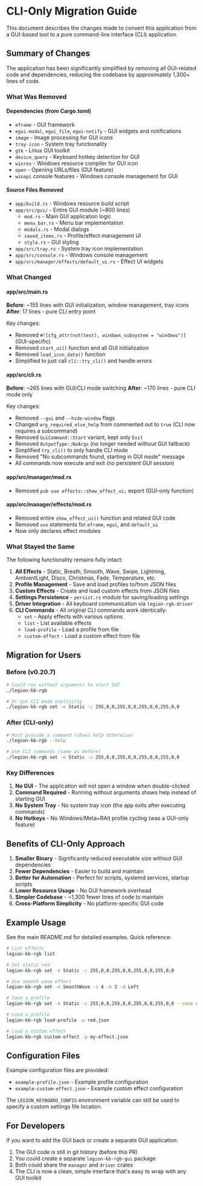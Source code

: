 # CLI-Only Migration Guide

This document describes the changes made to convert this application from a GUI-based tool to a pure command-line interface (CLI) application.

## Summary of Changes

The application has been significantly simplified by removing all GUI-related code and dependencies, reducing the codebase by approximately 1,300+ lines of code.

### What Was Removed

#### Dependencies (from Cargo.toml)
- `eframe` - GUI framework
- `egui-modal`, `egui_file`, `egui-notify` - GUI widgets and notifications
- `image` - Image processing for GUI icons
- `tray-icon` - System tray functionality
- `gtk` - Linux GUI toolkit
- `device_query` - Keyboard hotkey detection for GUI
- `winres` - Windows resource compiler for GUI icon
- `open` - Opening URLs/files (GUI feature)
- `winapi` console features - Windows console management for GUI

#### Source Files Removed
- `app/build.rs` - Windows resource build script
- `app/src/gui/` - Entire GUI module (~800 lines)
  - `mod.rs` - Main GUI application logic
  - `menu_bar.rs` - Menu bar implementation
  - `modals.rs` - Modal dialogs
  - `saved_items.rs` - Profile/effect management UI
  - `style.rs` - GUI styling
- `app/src/tray.rs` - System tray icon implementation
- `app/src/console.rs` - Windows console management
- `app/src/manager/effects/default_ui.rs` - Effect UI widgets

### What Changed

#### app/src/main.rs
**Before**: ~155 lines with GUI initialization, window management, tray icons
**After**: 17 lines - pure CLI entry point

Key changes:
- Removed `#![cfg_attr(not(test), windows_subsystem = "windows")]` (GUI-specific)
- Removed `start_ui()` function and all GUI initialization
- Removed `load_icon_data()` function
- Simplified to just call `cli::try_cli()` and handle errors

#### app/src/cli.rs
**Before**: ~265 lines with GUI/CLI mode switching
**After**: ~170 lines - pure CLI mode only

Key changes:
- Removed `--gui` and `--hide-window` flags
- Changed `arg_required_else_help` from commented out to `true` (CLI now requires a subcommand)
- Removed `GuiCommand::Start` variant, kept only `Exit`
- Removed `OutputType::NoArgs` (no longer needed without GUI fallback)
- Simplified `try_cli()` to only handle CLI mode
- Removed "No subcommands found, starting in GUI mode" message
- All commands now execute and exit (no persistent GUI session)

#### app/src/manager/mod.rs
- Removed `pub use effects::show_effect_ui;` export (GUI-only function)

#### app/src/manager/effects/mod.rs
- Removed entire `show_effect_ui()` function and related GUI code
- Removed `use` statements for `eframe`, `egui`, and `default_ui`
- Now only declares effect modules

### What Stayed the Same

The following functionality remains fully intact:

1. **All Effects** - Static, Breath, Smooth, Wave, Swipe, Lightning, AmbientLight, Disco, Christmas, Fade, Temperature, etc.
2. **Profile Management** - Save and load profiles to/from JSON files
3. **Custom Effects** - Create and load custom effects from JSON files
4. **Settings Persistence** - `persist.rs` module for saving/loading settings
5. **Driver Integration** - All keyboard communication via `legion-rgb-driver`
6. **CLI Commands** - All original CLI commands work identically:
   - `set` - Apply effects with various options
   - `list` - List available effects
   - `load-profile` - Load a profile from file
   - `custom-effect` - Load a custom effect from file

## Migration for Users

### Before (v0.20.7)
```bash
# Could run without arguments to start GUI
./legion-kb-rgb

# Or use CLI mode explicitly
./legion-kb-rgb set -e Static -c 255,0,0,255,0,0,255,0,0,255,0,0
```

### After (CLI-only)
```bash
# Must provide a command (shows help otherwise)
./legion-kb-rgb --help

# Use CLI commands (same as before)
./legion-kb-rgb set -e Static -c 255,0,0,255,0,0,255,0,0,255,0,0
```

### Key Differences

1. **No GUI** - The application will not open a window when double-clicked
2. **Command Required** - Running without arguments shows help instead of starting GUI
3. **No System Tray** - No system tray icon (the app exits after executing commands)
4. **No Hotkeys** - No Windows/Meta+RAlt profile cycling (was a GUI-only feature)

## Benefits of CLI-Only Approach

1. **Smaller Binary** - Significantly reduced executable size without GUI dependencies
2. **Fewer Dependencies** - Easier to build and maintain
3. **Better for Automation** - Perfect for scripts, systemd services, startup scripts
4. **Lower Resource Usage** - No GUI framework overhead
5. **Simpler Codebase** - ~1,300 fewer lines of code to maintain
6. **Cross-Platform Simplicity** - No platform-specific GUI code

## Example Usage

See the main README.md for detailed examples. Quick reference:

```bash
# List effects
legion-kb-rgb list

# Set static red
legion-kb-rgb set -e Static -c 255,0,0,255,0,0,255,0,0,255,0,0

# Use smooth wave effect
legion-kb-rgb set -e SmoothWave -s 4 -b 2 -d Left

# Save a profile
legion-kb-rgb set -e Static -c 255,0,0,255,0,0,255,0,0,255,0,0 --save red.json

# Load a profile
legion-kb-rgb load-profile -p red.json

# Load a custom effect
legion-kb-rgb custom-effect -p my-effect.json
```

## Configuration Files

Example configuration files are provided:
- `example-profile.json` - Example profile configuration
- `example-custom-effect.json` - Example custom effect configuration

The `LEGION_KEYBOARD_CONFIG` environment variable can still be used to specify a custom settings file location.

## For Developers

If you want to add the GUI back or create a separate GUI application:

1. The GUI code is still in git history (before this PR)
2. You could create a separate `legion-kb-rgb-gui` package
3. Both could share the `manager` and `driver` crates
4. The CLI is now a clean, simple interface that's easy to wrap with any GUI toolkit
